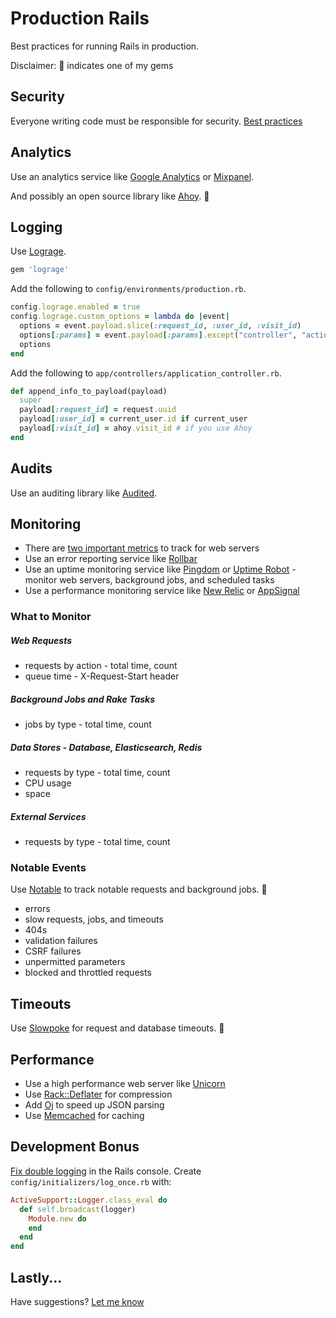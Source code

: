 # Production Rails

Best practices for running Rails in production.

Disclaimer: :gem: indicates one of my gems

## Security

Everyone writing code must be responsible for security. [Best practices](https://github.com/ankane/secure_rails)

## Analytics

Use an analytics service like [Google Analytics](http://www.google.com/analytics/) or [Mixpanel](https://mixpanel.com/).

And possibly an open source library like [Ahoy](https://github.com/ankane/ahoy). :gem:

## Logging

Use [Lograge](https://github.com/roidrage/lograge).

```ruby
gem 'lograge'
```

Add the following to `config/environments/production.rb`.

```ruby
config.lograge.enabled = true
config.lograge.custom_options = lambda do |event|
  options = event.payload.slice(:request_id, :user_id, :visit_id)
  options[:params] = event.payload[:params].except("controller", "action")
  options
end
```

Add the following to `app/controllers/application_controller.rb`.

```ruby
def append_info_to_payload(payload)
  super
  payload[:request_id] = request.uuid
  payload[:user_id] = current_user.id if current_user
  payload[:visit_id] = ahoy.visit_id # if you use Ahoy
end
```

## Audits

Use an auditing library like [Audited](https://github.com/collectiveidea/audited).

## Monitoring

- There are [two important metrics](https://github.com/ankane/shorts/blob/master/Two-Metrics.md) to track for web servers
- Use an error reporting service like [Rollbar](https://rollbar.com/)
- Use an uptime monitoring service like [Pingdom](https://www.pingdom.com/) or [Uptime Robot](https://uptimerobot.com/) - monitor web servers, background jobs, and scheduled tasks
- Use a performance monitoring service like [New Relic](http://newrelic.com/) or [AppSignal](https://appsignal.com/)

### What to Monitor

##### Web Requests

- requests by action - total time, count
- queue time - X-Request-Start header

##### Background Jobs and Rake Tasks

- jobs by type - total time, count

##### Data Stores - Database, Elasticsearch, Redis

- requests by type - total time, count
- CPU usage
- space

##### External Services

- requests by type - total time, count

### Notable Events

Use [Notable](https://github.com/ankane/notable) to track notable requests and background jobs. :gem:

- errors
- slow requests, jobs, and timeouts
- 404s
- validation failures
- CSRF failures
- unpermitted parameters
- blocked and throttled requests

## Timeouts

Use [Slowpoke](https://github.com/ankane/slowpoke) for request and database timeouts. :gem:

## Performance

- Use a high performance web server like [Unicorn](http://unicorn.bogomips.org/)
- Use [Rack::Deflater](https://robots.thoughtbot.com/content-compression-with-rack-deflater) for compression
- Add [Oj](https://github.com/ohler55/oj) to speed up JSON parsing
- Use [Memcached](https://github.com/mperham/dalli) for caching

## Development Bonus

[Fix double logging](https://github.com/rails/rails/issues/11415#issuecomment-57648388) in the Rails console. Create `config/initializers/log_once.rb` with:

```ruby
ActiveSupport::Logger.class_eval do
  def self.broadcast(logger)
    Module.new do
    end
  end
end
```

## Lastly...

Have suggestions? [Let me know](https://github.com/ankane/production_rails/issues/new)
